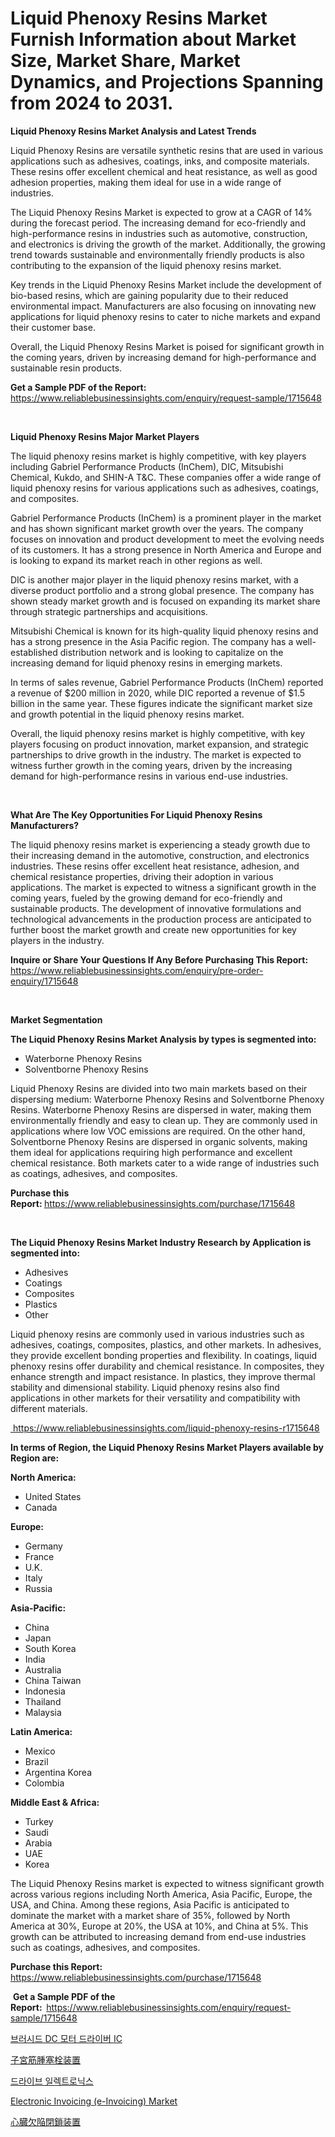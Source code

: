 <p><h1>Liquid Phenoxy Resins Market Furnish Information about Market Size, Market Share, Market Dynamics, and Projections Spanning from 2024 to 2031.</h1></p><p><strong>Liquid Phenoxy Resins Market Analysis and Latest Trends</strong></p>
<p><p>Liquid Phenoxy Resins are versatile synthetic resins that are used in various applications such as adhesives, coatings, inks, and composite materials. These resins offer excellent chemical and heat resistance, as well as good adhesion properties, making them ideal for use in a wide range of industries.</p><p>The Liquid Phenoxy Resins Market is expected to grow at a CAGR of 14% during the forecast period. The increasing demand for eco-friendly and high-performance resins in industries such as automotive, construction, and electronics is driving the growth of the market. Additionally, the growing trend towards sustainable and environmentally friendly products is also contributing to the expansion of the liquid phenoxy resins market.</p><p>Key trends in the Liquid Phenoxy Resins Market include the development of bio-based resins, which are gaining popularity due to their reduced environmental impact. Manufacturers are also focusing on innovating new applications for liquid phenoxy resins to cater to niche markets and expand their customer base.</p><p>Overall, the Liquid Phenoxy Resins Market is poised for significant growth in the coming years, driven by increasing demand for high-performance and sustainable resin products.</p></p>
<p><strong>Get a Sample PDF of the Report:&nbsp;</strong> <a href="https://www.reliablebusinessinsights.com/enquiry/request-sample/1715648">https://www.reliablebusinessinsights.com/enquiry/request-sample/1715648</a></p>
<p>&nbsp;</p>
<p><strong>Liquid Phenoxy Resins Major Market Players</strong></p>
<p><p>The liquid phenoxy resins market is highly competitive, with key players including Gabriel Performance Products (InChem), DIC, Mitsubishi Chemical, Kukdo, and SHIN-A T&C. These companies offer a wide range of liquid phenoxy resins for various applications such as adhesives, coatings, and composites.</p><p>Gabriel Performance Products (InChem) is a prominent player in the market and has shown significant market growth over the years. The company focuses on innovation and product development to meet the evolving needs of its customers. It has a strong presence in North America and Europe and is looking to expand its market reach in other regions as well.</p><p>DIC is another major player in the liquid phenoxy resins market, with a diverse product portfolio and a strong global presence. The company has shown steady market growth and is focused on expanding its market share through strategic partnerships and acquisitions.</p><p>Mitsubishi Chemical is known for its high-quality liquid phenoxy resins and has a strong presence in the Asia Pacific region. The company has a well-established distribution network and is looking to capitalize on the increasing demand for liquid phenoxy resins in emerging markets.</p><p>In terms of sales revenue, Gabriel Performance Products (InChem) reported a revenue of $200 million in 2020, while DIC reported a revenue of $1.5 billion in the same year. These figures indicate the significant market size and growth potential in the liquid phenoxy resins market.</p><p>Overall, the liquid phenoxy resins market is highly competitive, with key players focusing on product innovation, market expansion, and strategic partnerships to drive growth in the industry. The market is expected to witness further growth in the coming years, driven by the increasing demand for high-performance resins in various end-use industries.</p></p>
<p>&nbsp;</p>
<p><strong>What Are The Key Opportunities For Liquid Phenoxy Resins Manufacturers?</strong></p>
<p><p>The liquid phenoxy resins market is experiencing a steady growth due to their increasing demand in the automotive, construction, and electronics industries. These resins offer excellent heat resistance, adhesion, and chemical resistance properties, driving their adoption in various applications. The market is expected to witness a significant growth in the coming years, fueled by the growing demand for eco-friendly and sustainable products. The development of innovative formulations and technological advancements in the production process are anticipated to further boost the market growth and create new opportunities for key players in the industry.</p></p>
<p><strong>Inquire or Share Your Questions If Any Before Purchasing This Report:</strong> <a href="https://www.reliablebusinessinsights.com/enquiry/pre-order-enquiry/1715648">https://www.reliablebusinessinsights.com/enquiry/pre-order-enquiry/1715648</a></p>
<p>&nbsp;</p>
<p><strong>Market Segmentation</strong></p>
<p><strong>The Liquid Phenoxy Resins Market Analysis by types is segmented into:</strong></p>
<p><ul><li>Waterborne Phenoxy Resins</li><li>Solventborne Phenoxy Resins</li></ul></p>
<p><p>Liquid Phenoxy Resins are divided into two main markets based on their dispersing medium: Waterborne Phenoxy Resins and Solventborne Phenoxy Resins. Waterborne Phenoxy Resins are dispersed in water, making them environmentally friendly and easy to clean up. They are commonly used in applications where low VOC emissions are required. On the other hand, Solventborne Phenoxy Resins are dispersed in organic solvents, making them ideal for applications requiring high performance and excellent chemical resistance. Both markets cater to a wide range of industries such as coatings, adhesives, and composites.</p></p>
<p><strong>Purchase this Report:&nbsp;</strong><a href="https://www.reliablebusinessinsights.com/purchase/1715648">https://www.reliablebusinessinsights.com/purchase/1715648</a></p>
<p>&nbsp;</p>
<p><strong>The Liquid Phenoxy Resins Market Industry Research by Application is segmented into:</strong></p>
<p><ul><li>Adhesives</li><li>Coatings</li><li>Composites</li><li>Plastics</li><li>Other</li></ul></p>
<p><p>Liquid phenoxy resins are commonly used in various industries such as adhesives, coatings, composites, plastics, and other markets. In adhesives, they provide excellent bonding properties and flexibility. In coatings, liquid phenoxy resins offer durability and chemical resistance. In composites, they enhance strength and impact resistance. In plastics, they improve thermal stability and dimensional stability. Liquid phenoxy resins also find applications in other markets for their versatility and compatibility with different materials.</p></p>
<p><a href="https://www.reliablebusinessinsights.com/liquid-phenoxy-resins-r1715648">&nbsp;https://www.reliablebusinessinsights.com/liquid-phenoxy-resins-r1715648</a></p>
<p><strong>In terms of Region, the Liquid Phenoxy Resins Market Players available by Region are:</strong></p>
<p>
    <p> <strong> North America: </strong>
        <ul>
            <li>United States</li>
            <li>Canada</li>
        </ul>
        </p> 
    <p> <strong> Europe: </strong>
        <ul>
            <li>Germany</li>
            <li>France</li>
            <li>U.K.</li>
            <li>Italy</li>
            <li>Russia</li>
        </ul>
        </p> 
    <p> <strong> Asia-Pacific: </strong>
        <ul>
            <li>China</li>
            <li>Japan</li>
            <li>South Korea</li>
            <li>India</li>
            <li>Australia</li>
            <li>China Taiwan</li>
            <li>Indonesia</li>
            <li>Thailand</li>
            <li>Malaysia</li>
        </ul>
        </p> 
    <p> <strong> Latin America: </strong>
        <ul>
            <li>Mexico</li>
            <li>Brazil</li>
            <li>Argentina Korea</li>
            <li>Colombia</li>
        </ul>
        </p> 
    <p> <strong> Middle East & Africa: </strong>
        <ul>
            <li>Turkey</li>
            <li>Saudi</li>
            <li>Arabia</li>
            <li>UAE</li>
            <li>Korea</li>
        </ul>
    </p>
    </p>
<p><p>The Liquid Phenoxy Resins market is expected to witness significant growth across various regions including North America, Asia Pacific, Europe, the USA, and China. Among these regions, Asia Pacific is anticipated to dominate the market with a market share of 35%, followed by North America at 30%, Europe at 20%, the USA at 10%, and China at 5%. This growth can be attributed to increasing demand from end-use industries such as coatings, adhesives, and composites.</p></p>
<p><strong>Purchase this Report: </strong><a href="https://www.reliablebusinessinsights.com/purchase/1715648">https://www.reliablebusinessinsights.com/purchase/1715648</a></p>
<p>&nbsp;<strong>Get a Sample PDF of the Report:&nbsp;&nbsp;</strong><a href="https://www.reliablebusinessinsights.com/enquiry/request-sample/1715648">https://www.reliablebusinessinsights.com/enquiry/request-sample/1715648</a></p>
<p><strong></strong></p>
<p><p><a href="https://github.com/lkwggful07722/Market-Research-Report-List-2/blob/main/7807969124208.md">브러시드 DC 모터 드라이버 IC</a></p><p><a href="https://github.com/luffiazaza/Market-Research-Report-List-2/blob/main/1347027113652.md">子宮筋腫塞栓装置</a></p><p><a href="https://github.com/ZacharyScthmitt4465/Market-Research-Report-List-2/blob/main/5946248124209.md">드라이브 일렉트로닉스</a></p><p><a href="https://github.com/prosalinda88/Market-Research-Report-List-4/blob/main/electronic-invoicing-e-invoicing-market.md">Electronic Invoicing (e-Invoicing) Market</a></p><p><a href="https://github.com/avbqbctihcbe2/Market-Research-Report-List-2/blob/main/8875004113651.md">心臓欠陥閉鎖装置</a></p></p>